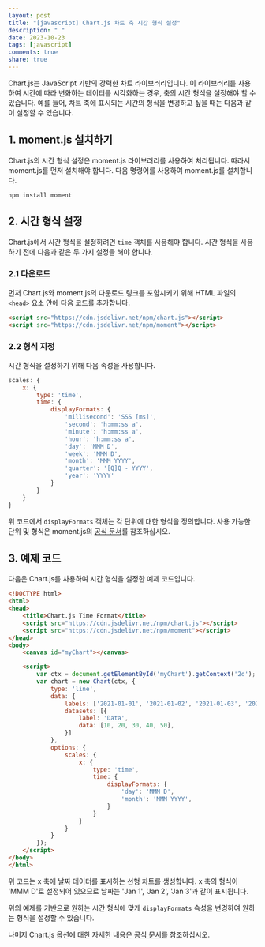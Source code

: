 ```yaml
---
layout: post
title: "[javascript] Chart.js 차트 축 시간 형식 설정"
description: " "
date: 2023-10-23
tags: [javascript]
comments: true
share: true
---
```


Chart.js는 JavaScript 기반의 강력한 차트 라이브러리입니다. 이 라이브러리를 사용하여 시간에 따라 변화하는 데이터를 시각화하는 경우, 축의 시간 형식을 설정해야 할 수 있습니다. 예를 들어, 차트 축에 표시되는 시간의 형식을 변경하고 싶을 때는 다음과 같이 설정할 수 있습니다.

## 1. moment.js 설치하기

Chart.js의 시간 형식 설정은 moment.js 라이브러리를 사용하여 처리됩니다. 따라서 moment.js를 먼저 설치해야 합니다. 다음 명령어를 사용하여 moment.js를 설치합니다.

```shell
npm install moment
```

## 2. 시간 형식 설정

Chart.js에서 시간 형식을 설정하려면 `time` 객체를 사용해야 합니다. 시간 형식을 사용하기 전에 다음과 같은 두 가지 설정을 해야 합니다.

### 2.1 다운로드

먼저 Chart.js와 moment.js의 다운로드 링크를 포함시키기 위해 HTML 파일의 `<head>` 요소 안에 다음 코드를 추가합니다.

```html
<script src="https://cdn.jsdelivr.net/npm/chart.js"></script>
<script src="https://cdn.jsdelivr.net/npm/moment"></script>
```

### 2.2 형식 지정

시간 형식을 설정하기 위해 다음 속성을 사용합니다.

```javascript
scales: {
    x: {
        type: 'time',
        time: {
            displayFormats: {
                'millisecond': 'SSS [ms]',
                'second': 'h:mm:ss a',
                'minute': 'h:mm:ss a',
                'hour': 'h:mm:ss a',
                'day': 'MMM D',
                'week': 'MMM D',
                'month': 'MMM YYYY',
                'quarter': '[Q]Q - YYYY',
                'year': 'YYYY'
            }
        }
    }
}
```

위 코드에서 `displayFormats` 객체는 각 단위에 대한 형식을 정의합니다. 사용 가능한 단위 및 형식은 moment.js의 [공식 문서](https://momentjs.com/docs/#/displaying/format/)를 참조하십시오.

## 3. 예제 코드

다음은 Chart.js를 사용하여 시간 형식을 설정한 예제 코드입니다.

```html
<!DOCTYPE html>
<html>
<head>
    <title>Chart.js Time Format</title>
    <script src="https://cdn.jsdelivr.net/npm/chart.js"></script>
    <script src="https://cdn.jsdelivr.net/npm/moment"></script>
</head>
<body>
    <canvas id="myChart"></canvas>

    <script>
        var ctx = document.getElementById('myChart').getContext('2d');
        var chart = new Chart(ctx, {
            type: 'line',
            data: {
                labels: ['2021-01-01', '2021-01-02', '2021-01-03', '2021-01-04', '2021-01-05'],
                datasets: [{
                    label: 'Data',
                    data: [10, 20, 30, 40, 50],
                }]
            },
            options: {
                scales: {
                    x: {
                        type: 'time',
                        time: {
                            displayFormats: {
                                'day': 'MMM D',
                                'month': 'MMM YYYY',
                            }
                        }
                    }
                }
            }
        });
    </script>
</body>
</html>
```

위 코드는 x 축에 날짜 데이터를 표시하는 선형 차트를 생성합니다. x 축의 형식이 'MMM D'로 설정되어 있으므로 날짜는 'Jan 1', 'Jan 2', 'Jan 3'과 같이 표시됩니다.

위의 예제를 기반으로 원하는 시간 형식에 맞게 `displayFormats` 속성을 변경하여 원하는 형식을 설정할 수 있습니다.

나머지 Chart.js 옵션에 대한 자세한 내용은 [공식 문서](https://www.chartjs.org/docs/latest/)를 참조하십시오.
